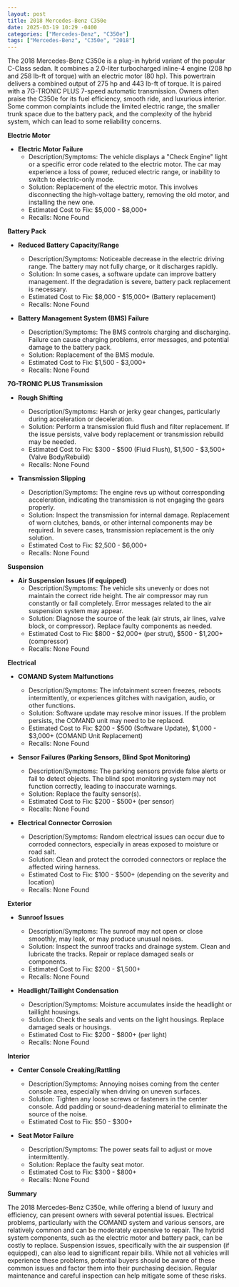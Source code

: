 ```yaml
---
layout: post
title: 2018 Mercedes-Benz C350e
date: 2025-03-19 10:29 -0400
categories: ["Mercedes-Benz", "C350e"]
tags: ["Mercedes-Benz", "C350e", "2018"]
---
```

The 2018 Mercedes-Benz C350e is a plug-in hybrid variant of the popular C-Class sedan. It combines a 2.0-liter turbocharged inline-4 engine (208 hp and 258 lb-ft of torque) with an electric motor (80 hp). This powertrain delivers a combined output of 275 hp and 443 lb-ft of torque. It is paired with a 7G-TRONIC PLUS 7-speed automatic transmission. Owners often praise the C350e for its fuel efficiency, smooth ride, and luxurious interior. Some common complaints include the limited electric range, the smaller trunk space due to the battery pack, and the complexity of the hybrid system, which can lead to some reliability concerns.

**Electric Motor**

* **Electric Motor Failure**
    * Description/Symptoms: The vehicle displays a "Check Engine" light or a specific error code related to the electric motor. The car may experience a loss of power, reduced electric range, or inability to switch to electric-only mode.
    * Solution: Replacement of the electric motor. This involves disconnecting the high-voltage battery, removing the old motor, and installing the new one.
    * Estimated Cost to Fix: $5,000 - $8,000+
    * Recalls: None Found

**Battery Pack**

* **Reduced Battery Capacity/Range**
    * Description/Symptoms: Noticeable decrease in the electric driving range. The battery may not fully charge, or it discharges rapidly.
    * Solution: In some cases, a software update can improve battery management. If the degradation is severe, battery pack replacement is necessary.
    * Estimated Cost to Fix: $8,000 - $15,000+ (Battery replacement)
    * Recalls: None Found

* **Battery Management System (BMS) Failure**
    * Description/Symptoms: The BMS controls charging and discharging. Failure can cause charging problems, error messages, and potential damage to the battery pack.
    * Solution: Replacement of the BMS module.
    * Estimated Cost to Fix: $1,500 - $3,000+
    * Recalls: None Found

**7G-TRONIC PLUS Transmission**

* **Rough Shifting**
    * Description/Symptoms: Harsh or jerky gear changes, particularly during acceleration or deceleration.
    * Solution: Perform a transmission fluid flush and filter replacement. If the issue persists, valve body replacement or transmission rebuild may be needed.
    * Estimated Cost to Fix: $300 - $500 (Fluid Flush), $1,500 - $3,500+ (Valve Body/Rebuild)
    * Recalls: None Found

* **Transmission Slipping**
    * Description/Symptoms: The engine revs up without corresponding acceleration, indicating the transmission is not engaging the gears properly.
    * Solution: Inspect the transmission for internal damage. Replacement of worn clutches, bands, or other internal components may be required. In severe cases, transmission replacement is the only solution.
    * Estimated Cost to Fix: $2,500 - $6,000+
    * Recalls: None Found

**Suspension**

* **Air Suspension Issues (if equipped)**
    * Description/Symptoms: The vehicle sits unevenly or does not maintain the correct ride height. The air compressor may run constantly or fail completely. Error messages related to the air suspension system may appear.
    * Solution: Diagnose the source of the leak (air struts, air lines, valve block, or compressor). Replace faulty components as needed.
    * Estimated Cost to Fix: $800 - $2,000+ (per strut), $500 - $1,200+ (compressor)
    * Recalls: None Found

**Electrical**

* **COMAND System Malfunctions**
    * Description/Symptoms: The infotainment screen freezes, reboots intermittently, or experiences glitches with navigation, audio, or other functions.
    * Solution: Software update may resolve minor issues. If the problem persists, the COMAND unit may need to be replaced.
    * Estimated Cost to Fix: $200 - $500 (Software Update), $1,000 - $3,000+ (COMAND Unit Replacement)
    * Recalls: None Found

* **Sensor Failures (Parking Sensors, Blind Spot Monitoring)**
    * Description/Symptoms: The parking sensors provide false alerts or fail to detect objects. The blind spot monitoring system may not function correctly, leading to inaccurate warnings.
    * Solution: Replace the faulty sensor(s).
    * Estimated Cost to Fix: $200 - $500+ (per sensor)
    * Recalls: None Found

* **Electrical Connector Corrosion**
    * Description/Symptoms: Random electrical issues can occur due to corroded connectors, especially in areas exposed to moisture or road salt.
    * Solution: Clean and protect the corroded connectors or replace the affected wiring harness.
    * Estimated Cost to Fix: $100 - $500+ (depending on the severity and location)
    * Recalls: None Found

**Exterior**

* **Sunroof Issues**
    * Description/Symptoms: The sunroof may not open or close smoothly, may leak, or may produce unusual noises.
    * Solution: Inspect the sunroof tracks and drainage system. Clean and lubricate the tracks. Repair or replace damaged seals or components.
    * Estimated Cost to Fix: $200 - $1,500+
    * Recalls: None Found

* **Headlight/Taillight Condensation**
    * Description/Symptoms: Moisture accumulates inside the headlight or taillight housings.
    * Solution: Check the seals and vents on the light housings. Replace damaged seals or housings.
    * Estimated Cost to Fix: $200 - $800+ (per light)
    * Recalls: None Found

**Interior**

* **Center Console Creaking/Rattling**
    * Description/Symptoms: Annoying noises coming from the center console area, especially when driving on uneven surfaces.
    * Solution: Tighten any loose screws or fasteners in the center console. Add padding or sound-deadening material to eliminate the source of the noise.
    * Estimated Cost to Fix: $50 - $300+

* **Seat Motor Failure**
    * Description/Symptoms: The power seats fail to adjust or move intermittently.
    * Solution: Replace the faulty seat motor.
    * Estimated Cost to Fix: $300 - $800+
    * Recalls: None Found

**Summary**

The 2018 Mercedes-Benz C350e, while offering a blend of luxury and efficiency, can present owners with several potential issues. Electrical problems, particularly with the COMAND system and various sensors, are relatively common and can be moderately expensive to repair. The hybrid system components, such as the electric motor and battery pack, can be costly to replace. Suspension issues, specifically with the air suspension (if equipped), can also lead to significant repair bills. While not all vehicles will experience these problems, potential buyers should be aware of these common issues and factor them into their purchasing decision. Regular maintenance and careful inspection can help mitigate some of these risks.

